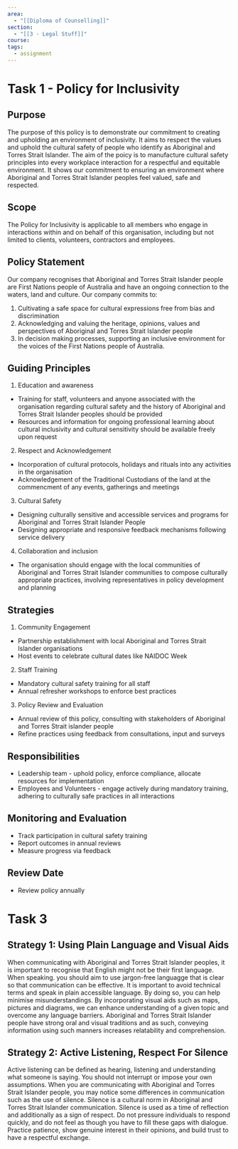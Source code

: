 ```yaml
---
area:
  - "[[Diploma of Counselling]]"
section:
  - "[[3 - Legal Stuff]]"
course: 
tags:
  - assignment
---
```

# Task 1 - Policy for Inclusivity
## Purpose
The purpose of this policy is to demonstrate our commitment to creating and upholding an environment of inclusivity. It aims to respect the values and uphold the cultural safety of people who identify as Aboriginal and Torres Strait Islander. The aim of the poicy is to manufacture cultural safety principles into every workplace interaction for a respectful and equitable environment. It shows our commitment to ensuring an environment where Aboriginal and Torres Strait Islander peoples feel valued, safe and respected.

## Scope
The Policy for Inclusivity is applicable to all members who engage in interactions within and on behalf of this organisation, including but not limited to clients, volunteers, contractors and employees.

## Policy Statement
Our company recognises that Aboriginal and Torres Strait Islander people are First Nations people of Australia and have an ongoing connection to the waters, land and culture. Our company commits to:
1. Cultivating a safe space for cultural expressions free from bias and discrimination
2. Acknowledging and valuing the heritage, opinions, values and perspectives of Aboriginal and Torres Strait Islander people
3. In decision making processes, supporting an inclusive environment for the voices of the First Nations people of Australia.

## Guiding Principles
1. Education and awareness
- Training for staff, volunteers and anyone associated with the organisation regarding cultural safety and the history of Aboriginal and Torres Strait Islander peoples should be provided
- Resources and information for ongoing professional learning about cultural inclusivity and cultural sensitivity should be available freely upon request
2. Respect and Acknowledgement
- Incorporation of cultural protocols, holidays and rituals into any activities in the organisation
- Acknowledgement of the Traditional Custodians of the land at the commencment of any events, gatherings and meetings 
3. Cultural Safety
- Designing culturally sensitive and accessible services and programs for Aboriginal and Torres Strait Islander People
- Designing appropriate and responsive feedback mechanisms following service delivery
4. Collaboration and inclusion
- The organisation should engage with the local communities of Aboriginal and Torres Strait Islander communities to compose culturally appropriate practices, involving representatives in policy development and  planning

## Strategies
1. Community Engagement
- Partnership establishment with local Aboriginal and Torres Strait Islander organisations
- Host events to celebrate cultural dates like NAIDOC Week
2. Staff Training
- Mandatory cultural safety training for all staff
- Annual refresher workshops to enforce best practices
3. Policy Review and  Evaluation
- Annual review of this policy, consulting with stakeholders of Aboriginal and Torres Strait islander people
- Refine practices using feedback from consultations, input and surveys

## Responsibilities
- Leadership team - uphold policy, enforce compliance, allocate resources for implementation
- Employees and Volunteers - engage actively during mandatory training, adhering to culturally safe practices in all interactions

## Monitoring and Evaluation
- Track participation in cultural safety training
- Report outcomes in annual reviews
- Measure progress via feedback 

## Review Date
- Review policy annually

# Task 3
## Strategy 1: Using Plain Language and Visual Aids
When communicating with Aboriginal and Torres Strait Islander peoples, it is important to recognise that English might not be their first language. When speaking. you should aim to use jargon-free languagge that is clear so that communication can be effective. It is important to avoid technical terms and speak in plain accessible language. By doing so, you can help minimise misunderstandings. By incorporating visual aids such as maps, pictures and diagrams, we can enhance understanding of a given topic and overcome any language barriers. Aboriginal and Torres Strait Islander people have strong oral and visual traditions and as such, conveying information using such manners increases relatability and comprehension.

## Strategy 2: Active Listening, Respect For Silence
Active listening can be defined as hearing, listening and understanding what someone is saying. You should not interrupt or impose your own assumptions. When you are communicating with Aboriginal and Torres Strait Islander people, you may notice some differences in communication such as the use of silence. Silence is a cultural norm in Aboriginal and Torres Strait Islander communication. Silence is used as a time of reflection and additionally as a sign of respect. Do not pressure individuals to respond quickly, and do not feel as though you have to fill these gaps with dialogue. Practice patience, show genuine interest in their opinions, and build trust to have a respectful exchange.